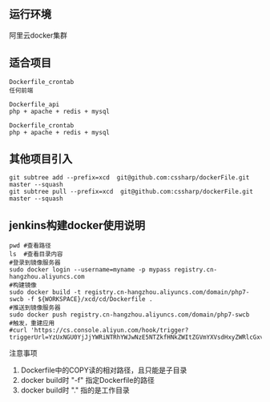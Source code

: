 
 
运行环境
---------
阿里云docker集群  


适合项目
---------
```
Dockerfile_crontab
任何前端

Dockerfile_api
php + apache + redis + mysql

Dockerfile_crontab
php + apache + redis + mysql
```


其他项目引入
---------
```
git subtree add --prefix=xcd  git@github.com:cssharp/dockerFile.git master --squash
git subtree pull --prefix=xcd  git@github.com:cssharp/dockerFile.git master --squash
```



jenkins构建docker使用说明
---------
```
pwd #查看路径
ls  #查看目录内容
#登录到镜像服务器
sudo docker login --username=myname -p mypass registry.cn-hangzhou.aliyuncs.com
#构建镜像
sudo docker build -t registry.cn-hangzhou.aliyuncs.com/domain/php7-swcb -f ${WORKSPACE}/xcd/cd/Dockerfile . 
#推送到镜像服务器
sudo docker push registry.cn-hangzhou.aliyuncs.com/domain/php7-swcb
#触发，重建应用
#curl 'https://cs.console.aliyun.com/hook/trigger?triggerUrl=YzUxNGU0YjJjYWRiNTRhYWJwNzE5NTZkfHNkZWItZGVmYXVsdHxyZWRlcGxveXwxOWJsamJlOGI0MDR1fA==&secret=483174424c753656617a787a1761493f5ef83a4377435020391a21a3'
```

注意事项
1. Dockerfile中的COPY读的相对路径，且只能是子目录
2. docker build时 "-f" 指定Dockerfile的路径
3. docker build时 "." 指的是工作目录

